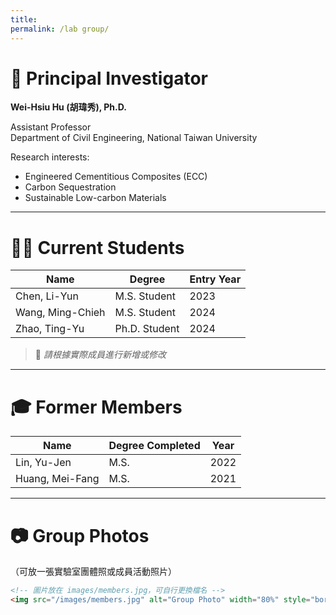 ```yaml
---
title: 
permalink: /lab group/
---
```


# 💼 Principal Investigator


**Wei-Hsiu Hu (胡瑋秀), Ph.D.**  

Assistant Professor  
Department of Civil Engineering, National Taiwan University  

Research interests:
- Engineered Cementitious Composites (ECC)
- Carbon Sequestration
- Sustainable Low-carbon Materials

---

# 👨‍🎓 Current Students

| Name              | Degree        | Entry Year |
|-------------------|---------------|------------|
| Chen, Li-Yun      | M.S. Student  | 2023       |
| Wang, Ming-Chieh  | M.S. Student  | 2024       |
| Zhao, Ting-Yu     | Ph.D. Student | 2024       |

> 🔧 *請根據實際成員進行新增或修改*

---

# 🎓 Former Members

| Name             | Degree Completed | Year |
|------------------|------------------|------|
| Lin, Yu-Jen      | M.S.             | 2022 |
| Huang, Mei-Fang  | M.S.             | 2021 |

---

# 📷 Group Photos

（可放一張實驗室團體照或成員活動照片）

```html
<!-- 圖片放在 images/members.jpg，可自行更換檔名 -->
<img src="/images/members.jpg" alt="Group Photo" width="80%" style="border-radius: 10px; margin-top: 10px;">
